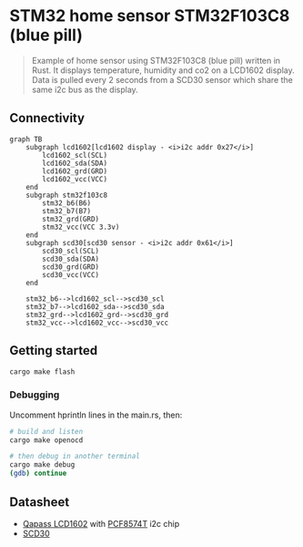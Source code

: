 STM32 home sensor STM32F103C8 (blue pill)
=========================================

> Example of home sensor using STM32F103C8 (blue pill) written in Rust. It
> displays temperature, humidity and co2 on a LCD1602 display. Data is pulled
> every 2 seconds from a SCD30 sensor which share the same i2c bus as the
> display.

## Connectivity

```mermaid
graph TB
    subgraph lcd1602[lcd1602 display - <i>i2c addr 0x27</i>]
        lcd1602_scl(SCL)
        lcd1602_sda(SDA)
        lcd1602_grd(GRD)
        lcd1602_vcc(VCC)
    end
    subgraph stm32f103c8
        stm32_b6(B6)
        stm32_b7(B7)
        stm32_grd(GRD)
        stm32_vcc(VCC 3.3v)
    end
    subgraph scd30[scd30 sensor - <i>i2c addr 0x61</i>]
        scd30_scl(SCL)
        scd30_sda(SDA)
        scd30_grd(GRD)
        scd30_vcc(VCC)
    end
    
    stm32_b6-->lcd1602_scl-->scd30_scl
    stm32_b7-->lcd1602_sda-->scd30_sda
    stm32_grd-->lcd1602_grd-->scd30_grd
    stm32_vcc-->lcd1602_vcc-->scd30_vcc
```

## Getting started

```bash
cargo make flash
```

### Debugging

Uncomment hprintln lines in the main.rs, then:
```bash
# build and listen
cargo make openocd

# then debug in another terminal
cargo make debug
(gdb) continue
```

## Datasheet

- [Qapass LCD1602](https://funduino.de/DL/1602LCD.pdf) with [PCF8574T](https://www.ti.com/lit/ds/symlink/pcf8574.pdf) i2c chip
- [SCD30](https://www.sensirion.com/fileadmin/user_upload/customers/sensirion/Dokumente/9.5_CO2/Sensirion_CO2_Sensors_SCD30_Interface_Description.pdf)
